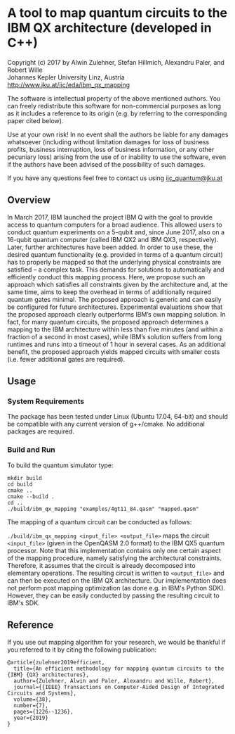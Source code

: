 # A tool to map quantum circuits to the IBM QX architecture (developed in C++)
Copyright (c) 2017 by Alwin Zulehner, Stefan Hillmich, Alexandru Paler, and Robert Wille  
Johannes Kepler University Linz, Austria  
http://www.jku.at/iic/eda/ibm_qx_mapping

The software is intellectual property of the above mentioned authors. You can freely redistribute this software for non-commercial purposes as long as it includes a reference to its origin (e.g. by referring to the corresponding paper cited below).

Use at your own risk!
In no event shall the authors be liable for any damages whatsoever (including without limitation damages for loss of business profits, business interruption, loss of business information, or any other pecuniary loss) arising from the use of or inability to use the software, even if the authors have been advised of the possibility of such damages.

If you have any questions feel free to contact us using iic_quantum@jku.at

## Overview

In March 2017, IBM launched the project IBM Q with the goal to provide access to quantum computers for a broad audience. This allowed users to conduct quantum experiments on a 5-qubit and, since June 2017, also on a 16-qubit quantum computer (called IBM QX2 and IBM QX3, respectively). Later, further architectures have been added. In order to use these, the desired quantum functionality (e.g. provided in terms of a quantum circuit) has to properly be mapped so that the underlying physical constraints are satisfied – a complex task. This demands for solutions to automatically and efficiently conduct this mapping process. Here, we propose such an approach which satisfies all constraints given by the architecture and, at the same time, aims to keep the overhead in terms of additionally required quantum gates minimal. The proposed approach is generic and can easily be configured for future architectures. Experimental evaluations show that the proposed approach clearly outperforms IBM’s own mapping solution. In fact, for many quantum circuits, the proposed approach determines a mapping to the IBM architecture within less than five minutes (and within a fraction of a second in most cases), while IBM’s solution suffers from long runtimes and runs into a timeout of 1 hour in several cases. As an additional benefit, the proposed approach yields mapped circuits with smaller costs (i.e. fewer additional gates are required).

## Usage

### System Requirements

The package has been tested under Linux (Ubuntu 17.04, 64-bit) and should be compatible with any current version of g++/cmake. No additional packages are required.

### Build and Run

To build the quantum simulator type:

```commandline
mkdir build
cd build 
cmake ..
cmake --build .
cd ..
./build/ibm_qx_mapping "examples/4gt11_84.qasm" "mapped.qasm"
```


The mapping of a quantum circuit can be conducted as follows:

`./build/ibm_qx_mapping <input_file> <output_file>` maps the circuit `<input_file>` (given in the OpenQASM 2.0 format) to the IBM QX5 quantum processor.
Note that this implementation contains only one certain aspect of the mapping procedure, namely satisfying the architectural constraints.
Therefore, it assumes that the circuit is already decomposed into elementary operations.
The resulting circuit is written to `<output_file>` and can then be executed on the IBM QX architecture.
Our implementation does not perform post mapping optimization (as done e.g. in IBM's Python SDK).
However, they can be easily conducted by passing the resulting circuit to IBM's SDK. 
	
## Reference

If you use out mapping algorithm for your research, we would be thankful if you referred to it by citing the following publication: 

```
@article{zulehner2019efficient,
  title={An efficient methodology for mapping quantum circuits to the {IBM} {QX} architectures},
  author={Zulehner, Alwin and Paler, Alexandru and Wille, Robert},
  journal={{IEEE} Transactions on Computer-Aided Design of Integrated Circuits and Systems},
  volume={38},
  number={7},
  pages={1226--1236},
  year={2019}
}
```
